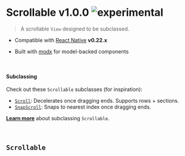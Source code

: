
# Scrollable v1.0.0 ![experimental](https://img.shields.io/badge/stability-experimental-EC5315.svg?style=flat)

> A scrollable `View` designed to be subclassed.

- Compatible with [React Native](https://github.com/facebook/react-native) **v0.22.x**

- Built with [modx](https://github.com/aleclarson/modx) for model-backed components

&nbsp;

#### Subclassing

Check out these `Scrollable` subclasses (for inspiration):
- [`Scroll`](https://github.com/aleclarson/Scroll): Decelerates once dragging ends. Supports rows + sections.
- [`SnapScroll`](https://github.com/aleclarson/SnapScroll): Snaps to nearest index once dragging ends.

[**Learn more**](subclassing.md) about subclassing `Scrollable`.

&nbsp;

## `Scrollable`
